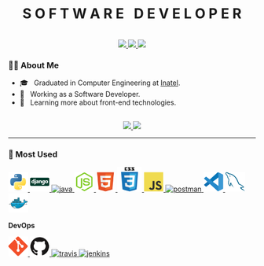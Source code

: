 <div align="center">
  <h1 align="center">S O F T W A R E &nbsp; D E V E L O P E R</h1>
</div>

<div align="center">
  <br>
    <a href="mailto:leandroaquinopereira@outlook.com" alt="outlook">
        <img src="https://img.shields.io/badge/Outlook-0078D4?style=for-the-badge&logo=microsoft-outlook&logoColor=white&link=leandroaquinopereira@outlook.com"/>
    </a>
    <a href="https://www.linkedin.com/in/leandroaquinopereira/" alt="linkedin">
        <img src="https://img.shields.io/badge/LinkedIn-0077B5?style=for-the-badge&logo=linkedin&logoColor=white&link=https://www.linkedin.com/in/leandroaquinopereira/"/>
    </a>
    <a href="https://www.instagram.com/pa_leandroap/" alt="instagram">  
        <img src="https://img.shields.io/badge/Instagram-E4405F?style=for-the-badge&logo=instagram&logoColor=white&link=pa_leandroap"/>
    </a>
</div>

### 👨‍💻 About Me
* 🎓 &nbsp; Graduated in Computer Engineering at <a href="https://inatel.br/home/">Inatel</a>.
* 💼 &nbsp; Working as a Software Developer.
* 🌱 &nbsp; Learning more about front-end technologies.

##

<div align="center">
    <a href="https://github.com/leandroaquinopereira">
        <img height="170em" src="https://github-readme-stats.vercel.app/api?username=leandroaquinopereira&show_icons=true&theme=dark&include_all_commits=true&count_private=true"/>
        <img height="170em" src="https://github-readme-stats.vercel.app/api/top-langs/?username=leandroaquinopereira&layout=compact&langs_count=7&theme=dark"/>
    </a>
</div>

---

### 🤖 Most Used 

<div align="left">
    <a href="https://www.python.org/" target="_blank"> 
        <img src="https://raw.githubusercontent.com/devicons/devicon/master/icons/python/python-original.svg" alt="python" width="40" height="40"/> 
    </a>
    <a href="https://www.djangoproject.com" target="_blank"> 
        <img src="https://raw.githubusercontent.com/devicons/devicon/master/icons/django/django-original.svg" alt="django" width="40" height="40"/> 
    </a>
    <a href="https://www.java.com" target="_blank"> 
        <img src="https://www.vectorlogo.zone/logos/java/java-icon.svg" alt="java" width="50" height="50"/>
    </a>
    <a href="https://nodejs.org" target="_blank"> 
        <img src="https://raw.githubusercontent.com/devicons/devicon/master/icons/nodejs/nodejs-original.svg" alt="nodejs" width="40" height="40"/> 
    </a> 
    <a href="https://www.w3schools.com/html/" target="_blank"> 
        <img src="https://raw.githubusercontent.com/devicons/devicon/master/icons/html5/html5-original.svg" alt="html5" width="40" height="40"/> 
    </a> 
    <a href="https://www.w3schools.com/css/" target="_blank"> 
        <img src="https://raw.githubusercontent.com/devicons/devicon/master/icons/css3/css3-original-wordmark.svg" alt="css3" width="50" height="50"/> 
    </a>
    <a href="https://www.javascript.com" target="_blank"> 
        <img src="https://raw.githubusercontent.com/devicons/devicon/master/icons/javascript/javascript-original.svg" alt="js" width="40" height="40"/> 
    </a> 
    <a href="https://postman.com" target="_blank">
        <img src="https://www.vectorlogo.zone/logos/getpostman/getpostman-icon.svg" alt="postman" width="40" height="40"/> 
    </a>
    <a href="https://code.visualstudio.com" target="_blank"> 
        <img src="https://raw.githubusercontent.com/devicons/devicon/master/icons/vscode/vscode-original.svg" alt="vscode" width="40" height="40"/> 
    </a>
    <a href="https://www.mysql.com" target="_blank"> 
        <img src="https://raw.githubusercontent.com/devicons/devicon/master/icons/mysql/mysql-original.svg" alt="mysql" width="40" height="40"/>
    </a> 
    <a href="https://www.docker.com" target="_blank"> 
        <img src="https://raw.githubusercontent.com/devicons/devicon/master/icons/docker/docker-original.svg" alt="docker" width="40" height="40"/> 
    </a> 
</div>

**DevOps**

<div align="left">
    <a href="https://git-scm.com" target="_blank"> 
        <img src="https://raw.githubusercontent.com/devicons/devicon/master/icons/git/git-original.svg" alt="git" width="40" height="40"/> 
    </a>
    <a href="https://github.com" target="_blank"> 
        <img src="https://raw.githubusercontent.com/devicons/devicon/master/icons/github/github-original.svg" alt="github" width="40" height="40"/> 
    </a>
    <a href="https://www.travis-ci.com" target="_blank"> 
        <img src="https://www.vectorlogo.zone/logos/travis-ci/travis-ci-icon.svg" alt="travis" width="40" height="40"/> 
    </a>  
    <a href="https://www.jenkins.io" target="_blank"> 
        <img src="https://www.vectorlogo.zone/logos/jenkins/jenkins-icon.svg" alt="jenkins" width="40" height="40"/> 
    </a>  

</div>